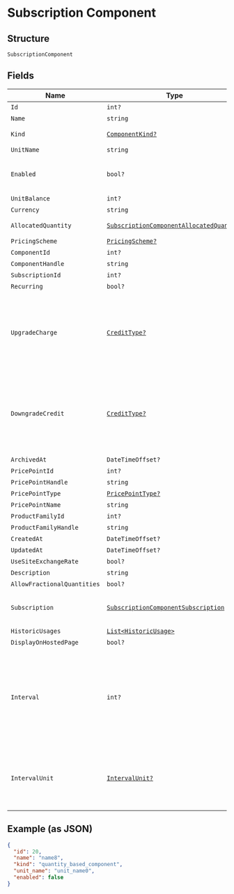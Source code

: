 
# Subscription Component

## Structure

`SubscriptionComponent`

## Fields

| Name | Type | Tags | Description |
|  --- | --- | --- | --- |
| `Id` | `int?` | Optional | - |
| `Name` | `string` | Optional | - |
| `Kind` | [`ComponentKind?`](../../doc/models/component-kind.md) | Optional | A handle for the component type |
| `UnitName` | `string` | Optional | - |
| `Enabled` | `bool?` | Optional | (for on/off components) indicates if the component is enabled for the subscription |
| `UnitBalance` | `int?` | Optional | - |
| `Currency` | `string` | Optional | - |
| `AllocatedQuantity` | [`SubscriptionComponentAllocatedQuantity`](../../doc/models/containers/subscription-component-allocated-quantity.md) | Optional | This is a container for one-of cases. |
| `PricingScheme` | [`PricingScheme?`](../../doc/models/pricing-scheme.md) | Optional | - |
| `ComponentId` | `int?` | Optional | - |
| `ComponentHandle` | `string` | Optional | - |
| `SubscriptionId` | `int?` | Optional | - |
| `Recurring` | `bool?` | Optional | - |
| `UpgradeCharge` | [`CreditType?`](../../doc/models/credit-type.md) | Optional | The type of credit to be created when upgrading/downgrading. Defaults to the component and then site setting if one is not provided.<br>Available values: `full`, `prorated`, `none`. |
| `DowngradeCredit` | [`CreditType?`](../../doc/models/credit-type.md) | Optional | The type of credit to be created when upgrading/downgrading. Defaults to the component and then site setting if one is not provided.<br>Available values: `full`, `prorated`, `none`. |
| `ArchivedAt` | `DateTimeOffset?` | Optional | - |
| `PricePointId` | `int?` | Optional | - |
| `PricePointHandle` | `string` | Optional | - |
| `PricePointType` | [`PricePointType?`](../../doc/models/price-point-type.md) | Optional | - |
| `PricePointName` | `string` | Optional | - |
| `ProductFamilyId` | `int?` | Optional | - |
| `ProductFamilyHandle` | `string` | Optional | - |
| `CreatedAt` | `DateTimeOffset?` | Optional | - |
| `UpdatedAt` | `DateTimeOffset?` | Optional | - |
| `UseSiteExchangeRate` | `bool?` | Optional | - |
| `Description` | `string` | Optional | - |
| `AllowFractionalQuantities` | `bool?` | Optional | - |
| `Subscription` | [`SubscriptionComponentSubscription`](../../doc/models/subscription-component-subscription.md) | Optional | An optional object, will be returned if provided `include=subscription` query param. |
| `HistoricUsages` | [`List<HistoricUsage>`](../../doc/models/historic-usage.md) | Optional | - |
| `DisplayOnHostedPage` | `bool?` | Optional | - |
| `Interval` | `int?` | Optional | The numerical interval. i.e. an interval of '30' coupled with an interval_unit of day would mean this component price point would renew every 30 days. This property is only available for sites with Multifrequency enabled. |
| `IntervalUnit` | [`IntervalUnit?`](../../doc/models/interval-unit.md) | Optional | A string representing the interval unit for this component price point, either month or day. This property is only available for sites with Multifrequency enabled. |

## Example (as JSON)

```json
{
  "id": 20,
  "name": "name8",
  "kind": "quantity_based_component",
  "unit_name": "unit_name0",
  "enabled": false
}
```

